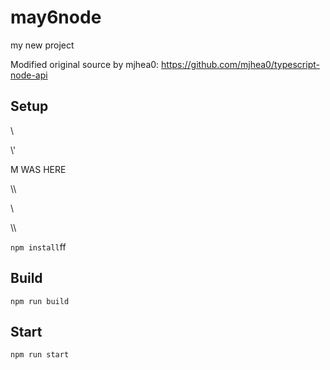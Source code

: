 # may6node

my new project

Modified original source by mjhea0: https://github.com/mjhea0/typescript-node-api

## Setup







































\













































\\\'









M WAS HERE

















































\\\

































\\








\\\






























`npm install`ff












## Build







`npm run build`





## Start

`npm run start`


